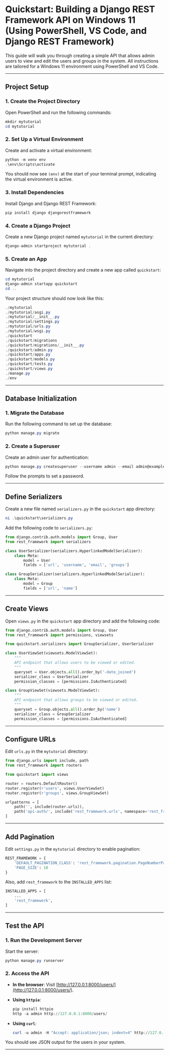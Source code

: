 # Quickstart: Building a Django REST Framework API on Windows 11 (Using PowerShell, VS Code, and Django REST Framework)

This guide will walk you through creating a simple API that allows admin users to view and edit the users and groups in the system. All instructions are tailored for a Windows 11 environment using PowerShell and VS Code.

---

## **Project Setup**

### 1. Create the Project Directory

Open PowerShell and run the following commands:

```powershell
mkdir mytutorial
cd mytutorial
```

### 2. Set Up a Virtual Environment

Create and activate a virtual environment:

```powershell
python -m venv env
.\env\Scripts\activate
```

You should now see `(env)` at the start of your terminal prompt, indicating the virtual environment is active.

### 3. Install Dependencies

Install Django and Django REST Framework:

```powershell
pip install django djangorestframework
```

### 4. Create a Django Project

Create a new Django project named `mytutorial` in the current directory:

```powershell
django-admin startproject mytutorial .
```

### 5. Create an App

Navigate into the project directory and create a new app called `quickstart`:

```powershell
cd mytutorial
django-admin startapp quickstart
cd ..
```

Your project structure should now look like this:

```powershell
./mytutorial
./mytutorial/asgi.py
./mytutorial/__init__.py
./mytutorial/settings.py
./mytutorial/urls.py
./mytutorial/wsgi.py
./quickstart
./quickstart/migrations
./quickstart/migrations/__init__.py
./quickstart/admin.py
./quickstart/apps.py
./quickstart/models.py
./quickstart/tests.py
./quickstart/views.py
./manage.py
./env
```

---

## **Database Initialization**

### 1. Migrate the Database

Run the following command to set up the database:

```powershell
python manage.py migrate
```

### 2. Create a Superuser

Create an admin user for authentication:

```powershell
python manage.py createsuperuser --username admin --email admin@example.com
```

Follow the prompts to set a password.

---

## **Define Serializers**

Create a new file named `serializers.py` in the `quickstart` app directory:

```powershell
ni .\quickstart\serializers.py
```

Add the following code to `serializers.py`:

```python
from django.contrib.auth.models import Group, User
from rest_framework import serializers

class UserSerializer(serializers.HyperlinkedModelSerializer):
    class Meta:
        model = User
        fields = ['url', 'username', 'email', 'groups']

class GroupSerializer(serializers.HyperlinkedModelSerializer):
    class Meta:
        model = Group
        fields = ['url', 'name']
```

---

## **Create Views**

Open `views.py` in the `quickstart` app directory and add the following code:

```python
from django.contrib.auth.models import Group, User
from rest_framework import permissions, viewsets

from quickstart.serializers import GroupSerializer, UserSerializer

class UserViewSet(viewsets.ModelViewSet):
    """
    API endpoint that allows users to be viewed or edited.
    """
    queryset = User.objects.all().order_by('-date_joined')
    serializer_class = UserSerializer
    permission_classes = [permissions.IsAuthenticated]

class GroupViewSet(viewsets.ModelViewSet):
    """
    API endpoint that allows groups to be viewed or edited.
    """
    queryset = Group.objects.all().order_by('name')
    serializer_class = GroupSerializer
    permission_classes = [permissions.IsAuthenticated]
```

---

## **Configure URLs**

Edit `urls.py` in the `mytutorial` directory:

```python
from django.urls import include, path
from rest_framework import routers

from quickstart import views

router = routers.DefaultRouter()
router.register(r'users', views.UserViewSet)
router.register(r'groups', views.GroupViewSet)

urlpatterns = [
    path('', include(router.urls)),
    path('api-auth/', include('rest_framework.urls', namespace='rest_framework')),
]
```

---

## **Add Pagination**

Edit `settings.py` in the `mytutorial` directory to enable pagination:

```python
REST_FRAMEWORK = {
    'DEFAULT_PAGINATION_CLASS': 'rest_framework.pagination.PageNumberPagination',
    'PAGE_SIZE': 10
}
```

Also, add `rest_framework` to the `INSTALLED_APPS` list:

```python
INSTALLED_APPS = [
    ...
    'rest_framework',
]
```

---

## **Test the API**

### 1. Run the Development Server

Start the server:

```powershell
python manage.py runserver
```

### 2. Access the API

- **In the browser**: Visit [http://127.0.0.1:8000/users/](http://127.0.0.1:8000/users/).
- **Using `httpie`**:

   ```powershell
   pip install httpie
   http -a admin http://127.0.0.1:8000/users/
   ```

- **Using `curl`**:

   ```powershell
   curl -u admin -H "Accept: application/json; indent=4" http://127.0.0.1:8000/users/
   ```

You should see JSON output for the users in your system.

---



